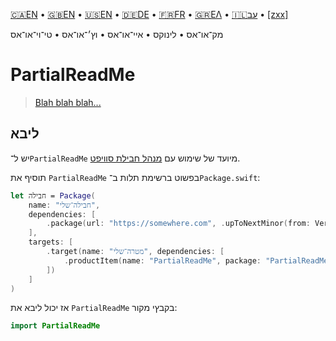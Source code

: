 

[🇨🇦EN](🇨🇦EN%20Read%20Me.md) • [🇬🇧EN](🇬🇧EN%20Read%20Me.md) • [🇺🇸EN](🇺🇸EN%20Read%20Me.md) • [🇩🇪DE](🇩🇪DE%20Lies%20mich.md) • [🇫🇷FR](🇫🇷FR%20Lisez%20moi.md) • [🇬🇷ΕΛ](🇬🇷ΕΛ%20Με%20διαβάστε.md) • [🇮🇱עב](🇮🇱עב%20קרא%20אותי.md) • [[zxx]]([zxx]%20Read%20Me.md) <!--Skip in Jazzy-->

מק־או־אס • לינוקס • איי־או־אס • וץ׳־או־אס • טי־וי־או־אס

# PartialReadMe

> [Blah blah blah...](https://www.biblegateway.com/passage/?search=Chapter+1&version=SBLGNT;NIVUK)

## ליבא

יש ל־`PartialReadMe` מיועד של שימוש עם [מנהל חבילת סוויפט](https://swift.org/package-manager/).

תוסיף את `PartialReadMe` בפשוט ברשימת תלות ב־`Package.swift`:

```swift
let חבילה = Package(
    name: "חבילה־שלי",
    dependencies: [
        .package(url: "https://somewhere.com", .upToNextMinor(from: Version(0, 1, 0))),
    ],
    targets: [
        .target(name: "מטרה־שלי", dependencies: [
            .productItem(name: "PartialReadMe", package: "PartialReadMe"),
        ])
    ]
)
```

אז יכול ליבא את `PartialReadMe` בקבץי מקור:

```swift
import PartialReadMe
```
